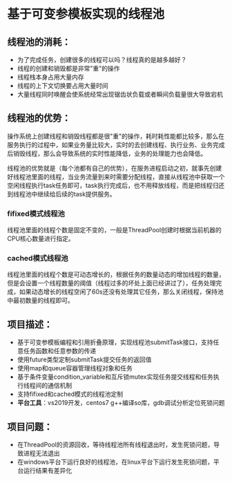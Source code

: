 # **基于可变参模板实现的线程池**

## 线程池的消耗：

- 为了完成任务，创建很多的线程可以吗？线程真的是越多越好？
- 线程的创建和销毁都是非常"重"的操作
- 线程栈本身占用大量内存
- 线程的上下文切换要占用大量时间
- 大量线程同时唤醒会使系统经常出现锯齿状负载或者瞬间负载量很大导致宕机

## **线程池的优势**：

操作系统上创建线程和销毁线程都是很"重"的操作，耗时耗性能都比较多，那么在服务执行的过程中，如果业务量比较大，实时的去创建线程、执行业务、业务完成后销毁线程，那么会导致系统的实时性能降低，业务的处理能力也会降低。

线程池的优势就是（每个池都有自己的优势），在服务进程启动之初，就事先创建好线程池里面的线程，当业务流量到来时需要分配线程，直接从线程池中获取一个空闲线程执行task任务即可，task执行完成后，也不用释放线程，而是把线程归还到线程池中继续给后续的task提供服务。

### **fifixed**模式线程池

线程池里面的线程个数是固定不变的，一般是ThreadPool创建时根据当前机器的CPU核心数量进行指定。

### **cached模式线程池**

线程池里面的线程个数是可动态增长的，根据任务的数量动态的增加线程的数量，但是会设置一个线程数量的阈值（线程过多的坏处上面已经讲过了），任务处理完成，如果动态增长的线程空闲了60s还没有处理其它任务，那么关闭线程，保持池中最初数量的线程即可。

## **项目描述：**

- 基于可变参模板编程和引用折叠原理，实现线程池submitTask接口，支持任意任务函数和任意参数的传递
- 使用future类型定制submitTask提交任务的返回值
- 使用map和queue容器管理线程对象和任务
- 基于条件变量condition_variable和互斥锁mutex实现任务提交线程和任务执行线程间的通信机制
- 支持fifixed和cached模式的线程池定制
- **平台工具**：vs2019开发，centos7 g++编译so库，gdb调试分析定位死锁问题

## **项目问题：**

- 在ThreadPool的资源回收，等待线程池所有线程退出时，发生死锁问题，导致进程无法退出
- 在windows平台下运行良好的线程池，在linux平台下运行发生死锁问题，平台运行结果有差异化
